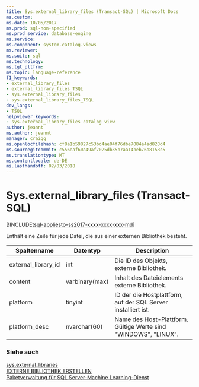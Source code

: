 ```yaml
---
title: Sys.external_library_files (Transact-SQL) | Microsoft Docs
ms.custom: 
ms.date: 10/05/2017
ms.prod: sql-non-specified
ms.prod_service: database-engine
ms.service: 
ms.component: system-catalog-views
ms.reviewer: 
ms.suite: sql
ms.technology: 
ms.tgt_pltfrm: 
ms.topic: language-reference
f1_keywords:
- external_library_files
- external_library_files_TSQL
- sys.external_library_files
- sys.external_library_files_TSQL
dev_langs:
- TSQL
helpviewer_keywords:
- sys.external_library_files catalog view
author: jeannt
ms.author: jeannt
manager: craigg
ms.openlocfilehash: cf8a1b59827c53bc4ae04f76dbe7084a4ad828d4
ms.sourcegitcommit: c556eaf60a49af7025db35b7aa14beb76a8158c5
ms.translationtype: MT
ms.contentlocale: de-DE
ms.lasthandoff: 02/03/2018
---
```

# <a name="sysexternallibraryfiles-transact-sql"></a>Sys.external_library_files (Transact-SQL)  
[!INCLUDE[tsql-appliesto-ss2017-xxxx-xxxx-xxx-md](../../includes/tsql-appliesto-ss2017-xxxx-xxxx-xxx-md.md)]

Enthält eine Zeile für jede Datei, die aus einer externen Bibliothek besteht.

|Spaltenname |Datentyp |Description|
|------|------|-----|
|external_library_id | int |Die ID des Objekts, externe Bibliothek. |
|content |varbinary(max) |Inhalt des Dateielements externe Bibliothek. |
|platform |tinyint |ID der die Hostplattform, auf der SQL Server installiert ist. |
|platform_desc | nvarchar(60) |Name des Host-Plattform. Gültige Werte sind "WINDOWS", "LINUX". |

### <a name="see-also"></a>Siehe auch  

[sys.external_libraries](sys-external-libraries-transact-sql.md)  
[EXTERNE BIBLIOTHEK ERSTELLEN](../../t-sql/statements/create-external-library-transact-sql.md)  
[Paketverwaltung für SQL Server-Machine Learning-Dienst](../../advanced-analytics/r/installing-and-managing-r-packages.md)  
